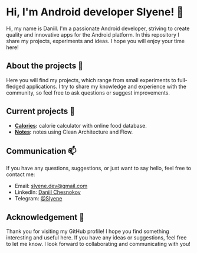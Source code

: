 # Hi, I'm Android developer Slyene! 👋

Hi, my name is Daniil. I'm a passionate Android developer, striving to create quality and innovative apps for the Android platform. In this repository I share my projects, experiments and ideas. I hope you will enjoy your time here!

## About the projects 🚀

Here you will find my projects, which range from small experiments to full-fledged applications. I try to share my knowledge and experience with the community, so feel free to ask questions or suggest improvements.

## Current projects 📂

- **[Calories](https://github.com/Slyene/Calories-App):** calorie calculator with online food database.
- **[Notes](https://github.com/Slyene/Notes):** notes using Clean Architecture and Flow.

## Communication 📫

If you have any questions, suggestions, or just want to say hello, feel free to contact me:

- Email: slyene.dev@gmail.com
- LinkedIn: [Daniil Chesnokov](https://linkedin.com/in/slyene)
- Telegram: [@Slyene](https://t.me/Slyene)

## Acknowledgement 🙏

Thank you for visiting my GitHub profile! I hope you find something interesting and useful here. If you have any ideas or suggestions, feel free to let me know. I look forward to collaborating and communicating with you!
